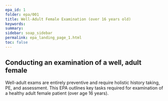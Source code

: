 ```yaml
---
epa_id: 1
folder: epa/001
title: Well-Adult Female Examination (over 16 years old)
keywords: 
summary: 
sidebar: soap_sidebar
permalink: epa_landing_page_1.html
toc: false
---
```


## Conducting an examination of a well, adult female
Well-adult exams are entirely preventive and require holistic history taking, PE, and assessment. 
This EPA outlines key tasks required for examination of a healthy adult female patient (over age 16 years).